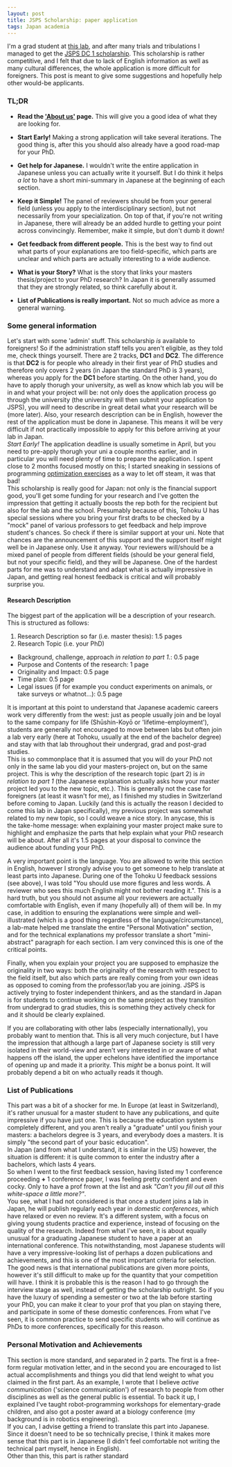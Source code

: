 ```yaml
---
layout: post
title: JSPS Scholarship: paper application
tags: Japan academia
---
```


I'm a grad student at [this lab](http://www.cmplx.riec.tohoku.ac.jp/), and after many trials and tribulations I managed to get the [JSPS DC 1 scholarship](http://www.jsps.go.jp/english/e-pd/index.html). This scholarship is rather competitive, and I felt that due to lack of English information as well as many cultural differences, the whole application is more difficult for foreigners. This post is meant to give some suggestions and hopefully help other would-be applicants.

### TL;DR

* **Read the ['About us'](http://www.jsps.go.jp/english/aboutus/index.html) page.** This will give you a good idea of what they are looking for.
* **Start Early!** Making a strong application will take several iterations. The good thing is, after this you should also already have a good road-map for your PhD.

* **Get help for Japanese.** I wouldn't write the entire application in Japanese unless you can actually write it yourself. But I do think it helps _a lot_ to have a short mini-summary in Japanese at the beginning of each section.

* **Keep it Simple!** The panel of reviewers should be from your general field (unless you apply to the interdisciplinary section), but not necessarily from your specialization. On top of that, if you're not writing in Japanese, there will already be an added hurdle to getting your point across convincingly. Remember, make it simple, but don't dumb it down!

* **Get feedback from different people.** This is the best way to find out what parts of your explanations are too field-specific, which parts are unclear and which parts are actually interesting to a wide audience.

* **What is your Story?** What is the story that links your masters thesis/project to your PhD research? In Japan it is generally assumed that they are strongly related, so think carefully about it.

* **List of Publications is really important.** Not so much advice as more a general warning.

### Some general information

Let's start with some 'admin' stuff. This scholarship _is_ available to foreigners! So if the administration staff tells you aren't eligible, as they told me, check things yourself. There are 2 tracks, **DC1** and **DC2**. The difference is that **DC2** is for people who already in their first year of PhD studies and therefore only covers 2 years (in Japan the standard PhD is 3 years), whereas you apply for the **DC1** before starting. On the other hand, you do have to apply thorugh your university, as well as know which lab you will be in and what your project will be: not only does the application process go through the university (the university will then submit your application to JSPS), you _will_ need to describe in great detail what your research will be (more later). Also, your research description can be in English, however the rest of the application must be done in Japanese. This means it will be very difficult if not practically impossible to apply for this before arriving at your lab in Japan.  
_Start Early!_ The application deadline is usually sometime in April, but you need to pre-apply thorugh your uni a couple months earlier, and in particular you will need plenty of time to prepare the application. I spent close to 2 months focused mostly on this; I started sneaking in sessions of programming [optimization exercises](https://www.coursera.org/course/optimization) as a way to let off steam, it was that bad!  
This scholarship is really good for Japan: not only is the financial support good, you'll get some funding for your research and I've gotten the impression that getting it actually boosts the rep both for the recipient but also for the lab and the school. Presumably because of this, Tohoku U has special sessions where you bring your first drafts to be checked by a "mock" panel of various professors to get feedback and help improve student's chances. So check if there is similar support at your uni. Note that chances are the announcement of this support and the support itself might well be in Japanese only. Use it anyway. Your reviewers will/should be a mixed panel of people from different fields (should be your general field, but not your specific field), and they will be Japanese. One of the hardest parts for me was to understand and adapt what is actually impressive in Japan, and getting real honest feedback is critical and will probably surprise you.  
<!--  The best feedback I got from this session was "You should use more figures. If a [Japanese] reviewer gets sees so much English he might bother to read it. Maybe you can get someone to help translate it into Japanese?" Honest feedback which prompted me to get parts of short "subtitles" describing  -->

#### Research Description
The biggest part of the application will be a description of your research. This is structured as follows:

1. Research Description so far (i.e. master thesis): 1.5 pages
2. Research Topic (i.e. your PhD)
  * Background, challenge, approach _in relation to part 1._: 0.5 page
  * Purpose and Contents of the research: 1 page
  * Originality and Impact: 0.5 page
  * Time plan: 0.5 page
  * Legal issues (if for example you conduct experiments on animals, or take surveys or whatnot...): 0.5 page

It is important at this point to understand that Japanese academic careers work very differently from the west: just as people usually join and be loyal to the same company for life (Shūshin-Koyō or 'lifetime-employment'), students are generally not encouraged to move between labs but often join a lab very early (here at Tohoku, usually at the end of the bachelor degree) and stay with that lab throughout their undergrad, grad and post-grad studies.  
This is so commonplace that it is assumed that you will do your PhD not only in the same lab you did your masters-project on, but on the same project. This is why the description of the research topic (part 2) is _in relation to part 1_ (the Japanese explanation actually asks how your master project led you to the new topic, etc.). This is generally not the case for foreigners (at least it wasn't for me), as I finished my studies in Switzerland before coming to Japan. Luckily (and this is actually the reason I decided to come this lab in Japan specifically), my previous project was somewhat related to my new topic, so I could weave a nice story. In anycase, this is the take-home message: when explaining your master project make sure to highlight and emphasize the parts that help explain what your PhD research will be about. After all it's 1.5 pages at your disposal to convince the audience about funding your PhD.  

A very important point is the language. You are allowed to write this section in English, however I strongly advise you to get someone to help translate at least parts into Japanese. During one of the Tohoku U feedback sessions (see above), I was told "You should use more figures and less words. A reviewer who sees this much English might not bother reading it.". This is a hard truth, but you should not assume all your reviewers are actually comfortable with English, even if many (hopefully all) of them will be. In my case, in addition to ensuring the explanations were simple and well-illustrated (which is a good thing regardless of the language/circumstance), a lab-mate helped me translate the entire "Personal Motivation" section, and for the technical explanations my professor translate a short "mini-abstract" paragraph for each section. I am very convinced this is one of the critical points.

Finally, when you explain your project you are supposed to emphasize the originality in two ways: both the originality of the research with respect to the field itself, but also which parts are really coming from your own ideas as opposed to coming from the professor/lab you are joining. JSPS is actively trying to foster independent thinkers, and as the standard in Japan is for students to continue working on the same project as they transition from undergrad to grad studies, this is something they actively check for and it should be clearly explained.  

If you are collaborating with other labs (especially internationally), you probably want to mention that. This is all very much conjecture, but I have the impression that although a large part of Japanese society is still very isolated in their world-view and aren't very interested in or aware of what happens off the island, the upper echelons have identified the importance of opening up and made it a priority. This _might_ be a bonus point. It will probably depend a bit on who actually reads it though.

### List of Publications
This part was a bit of a shocker for me. In Europe (at least in Switzerland), it's rather unusual for a master student to have any publications, and quite impressive if you have just one. This is because the education system is completely different, and you aren't really a "graduate" until you finish your masters: a bachelors degree is 3 years, and everybody does a masters. It is simply "the second part of your basic education".  
In Japan (and from what I understand, it is similar in the US) however, the situation is different: it is quite common to enter the industry after a bachelors, which lasts 4 years.  
So when I went to the first feedback session, having listed my 1 conference proceeding **+** 1 conference paper, I was feeling pretty confident and even cocky. Only to have a prof frown at the list and ask _"Can't you fill out all this white-space a little more?"_.  
You see, what I had not considered is that once a student joins a lab in Japan, he will publish regularly each year in _domestic conferences_, which have relaxed or even no review. It's a different system, with a focus on giving young students practice and experience, instead of focusing on the quality of the research. Indeed from what I've seen, it is about equally unusual for a graduating Japanese student to have a paper at an international conference. This notwithstanding, most Japanese students will have a very impressive-looking list of perhaps a dozen publications and achievements, and this is one of the most important criteria for selection. The good news is that international publications are given more points, however it's still difficult to make up for the quantity that your competition will have. I think it is probable this is the reason I had to go through the interview stage as well, instead of getting the scholarship outright.
So if you have the luxury of spending a semester or two at the lab before starting your PhD, you can make it clear to your prof that you plan on staying there, and participate in some of these domestic conferences. From what I've seen, it is common practice to send specific students who will continue as PhDs to more conferences, specifically for this reason.  

### Personal Motivation and Achievements
This section is more standard, and separated in 2 parts. The first is a free-form regular motivation letter, and in the second you are encouraged to list actual accomplishments and things you did that lend weight to what you claimed in the first part. As an example, I wrote that I believe _active communication_ ('science communication') of research to people from other disciplines as well as the general public is essential. To back it up, I explained I've taught robot-programming workshops for elementary-grade children, and also got a poster award at a biology conference (my background is in robotics engineering).  
If you can, I advise getting a friend to translate this part into Japanese. Since it doesn't need to be so technically precise, I think it makes more sense that this part is in Japanese (I didn't feel comfortable not writing the technical part myself, hence in English).  
Other than this, this part is rather standard